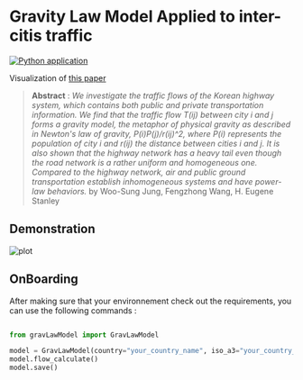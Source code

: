 # Gravity Law Model Applied to inter-citis traffic

[![Python application](https://github.com/iSab01/gravlaw-model/actions/workflows/python-app.yml/badge.svg)](https://github.com/iSab01/gravlaw-model/actions/workflows/python-app.yml)

Visualization of [this paper](https://arxiv.org/abs/0710.1274)

>**Abstract** : 
*We investigate the traffic flows of the Korean highway system, which contains both public and private transportation information. We find that the traffic flow T(ij) between city i and j forms a gravity model, the metaphor of physical gravity as described in Newton's law of gravity, P(i)P(j)/r(ij)^2, where P(i) represents the population of city i and r(ij) the distance between cities i and j. It is also shown that the highway network has a heavy tail even though the road network is a rather uniform and homogeneous one. Compared to the highway network, air and public ground transportation establish inhomogeneous systems and have power-law behaviors.* by Woo-Sung Jung, Fengzhong Wang, H. Eugene Stanley


## Demonstration

![plot](https://github.com/iSab01/gravlaw-model/blob/master/ressources/GravLawModel_France.png)

## OnBoarding

After making sure that your environnement check out the requirements, you can use the following commands :

```python

from gravLawModel import GravLawModel

model = GravLawModel(country="your_country_name", iso_a3="your_country_isoa3_code")
model.flow_calculate()
model.save()

```
